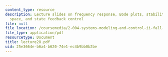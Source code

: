 ```yaml
---
content_type: resource
description: Lecture slides on frequency response, Bode plots, stability in state
  space, and state feedback control
file: null
file_location: /coursemedia/2-004-systems-modeling-and-control-ii-fall-2007/25e3664eb6a4b62074e1ec4b9bb0b2be_lecture28.pdf
file_type: application/pdf
resourcetype: Document
title: lecture28.pdf
uid: 25e3664e-b6a4-b620-74e1-ec4b9bb0b2be
---
```

